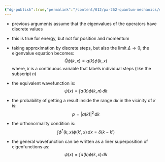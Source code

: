 ```yaml
---
{"dg-publish":true,"permalink":"/content/012/px-262-quantum-mechanics/c-the-basic-postulates/px-262-c4c-continuous-eigenvalues/","created":"2024-11-25T10:50:32.000+00:00","updated":"2024-12-07T16:07:30.230+00:00"}
---
```


- previous arguments assume that the eigenvalues of the operators have discrete values
- this is true for energy, but not for position and momentum
- taking approximation by discrete steps, but also the limit $\Delta\to0$, the eigenvalue equation becomes: 
  $$\hat Q \phi (k,x) = q(k) \phi (k,x)$$
	where, $k$ is a continuous variable that labels individual steps (like the subscript $n$)
- the equivalent wavefunction is:
$$\psi(x) = \int a(k) \phi(k,n)\,dk$$
- the probability of getting a result inside the range $dk$ in the vicinity of $k$ is:
$$p = |a(k)|^{2}\,dk$$

- the orthonormality condition is:
$$\int \phi^{*}(k,x) \phi(k',x) \,dx = \delta(k-k')$$
- the general wavefunction can be written as a liner superposition of eigenfunctions as: 
  $$\psi(x) = \int a(k)\phi(k,x)\,dk$$
